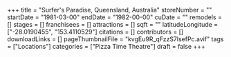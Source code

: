 +++
title = "Surfer's Paradise, Queensland, Australia"
storeNumber = ""
startDate = "1981-03-00"
endDate = "1982-00-00"
cuDate = ""
remodels = []
stages = []
franchisees = []
attractions = []
sqft = ""
latitudeLongitude = ["-28.0190455", "153.4110529"]
citations = []
contributors = []
downloadLinks = []
pageThumbnailFile = "kvgEu9R_qFzzS7lsefPc.avif"
tags = ["Locations"]
categories = ["Pizza Time Theatre"]
draft = false
+++
